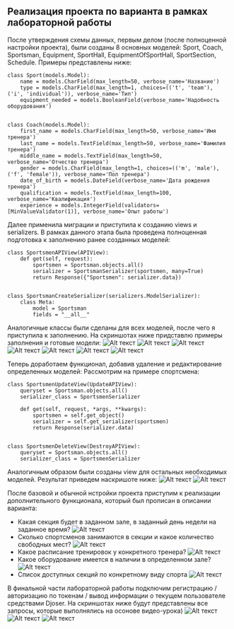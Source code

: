 ## Реализация проекта по варианта в рамках лабораторной работы

После утверждения схемы данных, первым делом (после полноценной настройки проекта),
были созданы 8 основных моделей: Sport, Coach, Sportsman, Equipment, SportHall, EquipmentOfSportHall, SportSection, Schedule.
Примеры представлены ниже:
```
class Sport(models.Model):
    name = models.CharField(max_length=50, verbose_name='Название')
    type = models.CharField(max_length=1, choices=(('t', 'team'), ('i', 'individual')), verbose_name='Тип')
    equipment_needed = models.BooleanField(verbose_name='Надобность оборудования')


class Coach(models.Model):
    first_name = models.CharField(max_length=50, verbose_name='Имя тренера')
    last_name = models.TextField(max_length=50, verbose_name='Фамилия тренера')
    middle_name = models.TextField(max_length=50, verbose_name='Отчество тренера')
    gender = models.CharField(max_length=1, choices=(('m', 'male'), ('f', 'female')), verbose_name='Пол тренера')
    date_of_birth = models.DateField(verbose_name='Дата рождения тренера')
    qualification = models.TextField(max_length=100, verbose_name='Квалификация')
    experience = models.IntegerField(validators=[MinValueValidator(1)], verbose_name='Опыт работы')
```

Далее применила миграции и приступила к созданию views и serializers. В рамках данного этапа
была проведена полноценная подготовка к заполнению ранее созданных моделей:
```
class SportsmenAPIView(APIView):
    def get(self, request):
        sportsmen = Sportsman.objects.all()
        serializer = SportsmanSerializer(sportsmen, many=True)
        return Response({"Sportsmen": serializer.data})


class SportsmanCreateSerializer(serializers.ModelSerializer):
    class Meta:
        model = Sportsman
        fields = "__all__"
```
Аналогичные классы были сделаны для всех моделей, после чего я приступила к заполнению. 
На скриншотах ниже придставлю примеры заполнения и готовые модели:
![Alt текст](images/1.png)
![Alt текст](images/2.png)
![Alt текст](images/3.png)
![Alt текст](images/4.png)
![Alt текст](images/5.png)
![Alt текст](images/6.png)
![Alt текст](images/7.png)

Теперь доработаем функционал, добавив удаление и редактирование определенных моделей:
Рассмотрим на примере спортсмена:
```
class SportsmenUpdateView(UpdateAPIView):
    queryset = Sportsman.objects.all()
    serializer_class = SportsmenSerializer

    def get(self, request, *args, **kwargs):
        sportsmen = self.get_object()
        serializer = self.get_serializer(sportsmen)
        return Response(serializer.data)
        
        
class SportsmenDeleteView(DestroyAPIView):
    queryset = Sportsman.objects.all()
    serializer_class = SportsmenSerializer
```
Аналогичным образом были созданы view для остальных необходимых моделей. Результат приведем наскришоте ниже:
![Alt текст](images/8.png)
![Alt текст](images/9.png)

После базовой и обычной нстройки проекта приступим к реализации дополнительного функционала, который был прописан в описании варианта:
- Какая секция будет в заданном зале, в заданный день недели на заданное время?
![Alt текст](images/10.png)
- Сколько спортсменов занимаются в секции и какое количество свободных мест?
![Alt текст](images/11.png)
- Какое расписание тренировок у конкретного тренера?
![Alt текст](images/12.png)
- Какое оборудование имеется в наличии в определенном зале?
![Alt текст](images/13.png)
- Список доступных секций по конкретному виду спорта
![Alt текст](images/14.png)

 В финальной части лабораторной работы подключим регистрацию / авторизацию по токенам / вывод информации о текущем пользователе средствами Djoser.
 На скриншотах ниже будут представлены все запросы, которые выполнялись на осонове видео-урока)
 ![Alt текст](images/15.png)
 ![Alt текст](images/16.png)
 ![Alt текст](images/17.png)